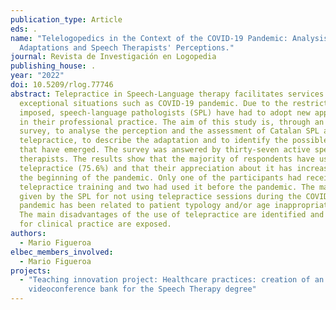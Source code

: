 ```yaml
---
publication_type: Article
eds: .
name: "Telelogopedics in the Context of the COVID-19 Pandemic: Analysis of
  Adaptations and Speech Therapists' Perceptions."
journal: Revista de Investigación en Logopedia
publishing_house: .
year: "2022"
doi: 10.5209/rlog.77746
abstract: Telepractice in Speech-Language therapy facilitates services in
  exceptional situations such as COVID-19 pandemic. Due to the restrictions
  imposed, speech-language pathologists (SPL) have had to adopt new approaches
  in their professional practice. The aim of this study is, through an online
  survey, to analyse the perception and the assessment of Catalan SPL about
  telepractice, to describe the adaptation and to identify the possible problems
  that have emerged. The survey was answered by thirty-seven active speech
  therapists. The results show that the majority of respondents have used
  telepractice (75.6%) and that their appreciation about it has increased since
  the beginning of the pandemic. Only one of the participants had received
  telepractice training and two had used it before the pandemic. The main reason
  given by the SPL for not using telepractice sessions during the COVID-19
  pandemic has been related to patient typology and/or age inappropriateness.
  The main disadvantages of the use of telepractice are identified and proposals
  for clinical practice are exposed.
authors:
  - Mario Figueroa
elbec_members_involved:
  - Mario Figueroa
projects:
  - "Teaching innovation project: Healthcare practices: creation of an online
    videoconference bank for the Speech Therapy degree"
---
```


